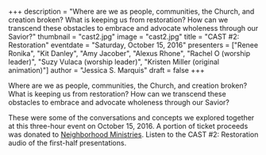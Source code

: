 +++
description = "Where are we as people, communities, the Church, and creation broken? What is keeping us from restoration? How can we transcend these obstacles to embrace and advocate wholeness through our Savior?"
thumbnail = "cast2.jpg"
image = "cast2.jpg"
title = "CAST #2: Restoration"
eventdate = "Saturday, October 15, 2016"
presenters = ["Renee Ronika", "Kit Danley", "Amy Jacober", "Alexus Rhone", "Rachel O (worship leader)", "Suzy Vulaca (worship leader)", "Kristen Miller (original animation)"]
author = "Jessica S. Marquis"
draft = false
+++

Where are we as people, communities, the Church, and creation broken? What is keeping us from restoration? How can we transcend these obstacles to embrace and advocate wholeness through our Savior?

<!--more-->

These were some of the conversations and concepts we explored together at this three-hour event on October 15, 2016. A portion of ticket proceeds was donated to [Neighborhood Ministries](http://www.nmphx.com). Listen to the CAST #2: Restoration audio of the first-half presentations.